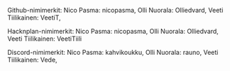 Github-nimimerkit:
Nico Pasma: nicopasma,
Olli Nuorala: Olliedvard,
Veeti Tiilikainen: VeetiT,

Hacknplan-nimimerkit:
Nico Pasma: nicopasma,
Olli Nuorala: Olliedvard,
Veeti Tiilikainen: VeetiTiili

Discord-nimimerkit:
Nico Pasma: kahvikoukku,
Olli Nuorala: rauno,
Veeti Tiilikainen: Vede,
